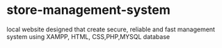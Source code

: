 # store-management-system
local website designed that create secure, reliable and fast management system using XAMPP, HTML, CSS,PHP,MYSQL database 
